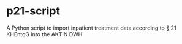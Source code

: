 # p21-script
A Python script to import inpatient treatment data according to § 21 KHEntgG into the AKTIN DWH
